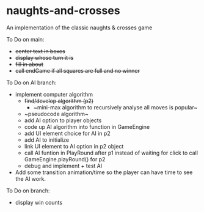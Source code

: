 # naughts-and-crosses
An implementation of the classic naughts &amp; crosses game

To Do on main:
* ~~center text in boxes~~
* ~~display whose turn it is~~
* ~~fill in about~~
* ~~call endGame if all squares are full and no winner~~

To Do on AI branch:
* implement computer algorithm
    * ~~find/develop algorithm (p2)~~
        * ~mini-max algorithm to recursively analyse all moves is popular~
    * ~pseudocode algorithm~
    * add AI option to player objects
    * code up AI algorithm into function in GameEngine
    * add UI element choice for AI in p2
    * add AI to initialize
    * link UI element to AI option in p2 object
    * call AI funtion in PlayRound after p1 instead of waiting for click to call GameEngine.playRound() for p2
    * debug and implement + test AI
* Add some transition animation/time so the player can have time to see the AI work. 



To Do on branch:
* display win counts